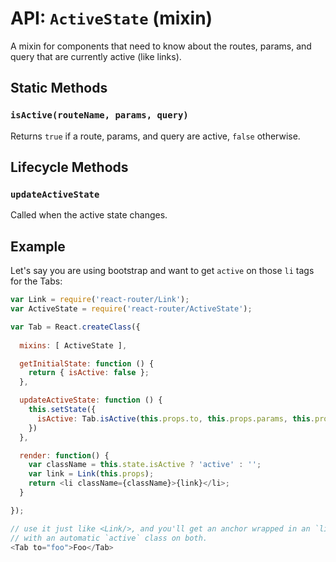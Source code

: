 API: `ActiveState` (mixin)
==========================

A mixin for components that need to know about the routes, params, and
query that are currently active (like links).

Static Methods
--------------

### `isActive(routeName, params, query)`

Returns `true` if a route, params, and query are active, `false`
otherwise.

Lifecycle Methods
-----------------

### `updateActiveState`

Called when the active state changes.

Example
-------

Let's say you are using bootstrap and want to get `active` on those `li`
tags for the Tabs:

```js
var Link = require('react-router/Link');
var ActiveState = require('react-router/ActiveState');

var Tab = React.createClass({
  
  mixins: [ ActiveState ],

  getInitialState: function () {
    return { isActive: false };
  },

  updateActiveState: function () {
    this.setState({
      isActive: Tab.isActive(this.props.to, this.props.params, this.props.query)
    })
  },

  render: function() {
    var className = this.state.isActive ? 'active' : '';
    var link = Link(this.props);
    return <li className={className}>{link}</li>;
  }

});

// use it just like <Link/>, and you'll get an anchor wrapped in an `li`
// with an automatic `active` class on both.
<Tab to="foo">Foo</Tab>
```
